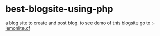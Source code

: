 # best-blogsite-using-php
a blog site to create and post blog.
to see demo of this blogsite go to :- <a href="lemonlite.cf" >lemonlite.cf</a>
